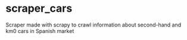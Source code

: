 # scraper_cars
Scraper made with scrapy to crawl information about second-hand and km0 cars in Spanish market

